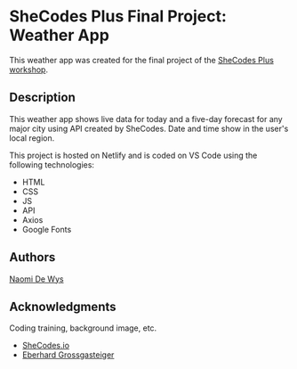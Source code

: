 <h1>
  SheCodes Plus Final Project: Weather App
</h1>
<p>
  This weather app was created for the final project of the <a href="https://www.shecodes.io/workshops" target="_blank">SheCodes Plus workshop</a>.
</p>
<h2>
  Description
</h2>
<p>
  This weather app shows live data for today and a five-day forecast for any major city using API created by SheCodes. Date and time show in the user's local region.
</p>
<p>
  This project is hosted on Netlify and is coded on VS Code using the following technologies:
<ul>
  <li>
    HTML
  </li>
  <li>
    CSS
  </li>
  <li>
    JS
  </li>
  <li>
    API
  </li>
  <li>
    Axios
  </li>
  <li>
    Google Fonts
  </li>
</ul>
</p>
<h2>
  Authors
</h2>
    <a href="https://www.linkedin.com/in/naomidewys" target="_blank">Naomi De Wys</a>
<h2>
  Acknowledgments
</h2>
<p>
Coding training, background image, etc.
</p>
<ul>
  <li>
    <a href="https://www.shecodes.io" target="_blank">SheCodes.io</a>
  </li>
  <li>
<a href="https://www.pexels.com/@eberhardgross/?filter=photos" target="_blank">Eberhard Grossgasteiger</a>
  </li>
</ul>
